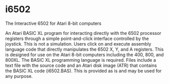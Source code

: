 # i6502
The Interactive 6502 for Atari 8-bit computers

An Atari BASIC XL program for interacting directly with the 6502 processor registers through a simple point-and-click interface controlled by the joystick. This is not a simulation. Users click on and execute assembly language code that directly manipulates the 6502 X, Y, and A registers. This is designed for use on the Atari 8-bit computers including the 400, 800, and 800XL. The BASIC XL programming language is required. Files include a text file with the source code and an Atari disk image (ATR) that contains the BASIC XL code (i6502.BAS). This is provided as is and may be used for any purpose. 
